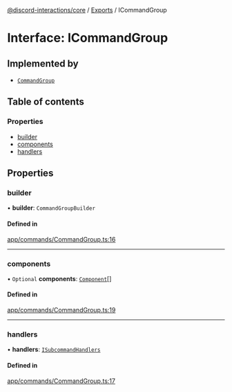 [@discord-interactions/core](../README.md) / [Exports](../modules.md) / ICommandGroup

# Interface: ICommandGroup

## Implemented by

- [`CommandGroup`](../classes/CommandGroup.md)

## Table of contents

### Properties

- [builder](ICommandGroup.md#builder)
- [components](ICommandGroup.md#components)
- [handlers](ICommandGroup.md#handlers)

## Properties

### builder

• **builder**: `CommandGroupBuilder`

#### Defined in

[app/commands/CommandGroup.ts:16](https://github.com/ssMMiles/discord-interactions/blob/aef28b7/packages/core/src/app/commands/CommandGroup.ts#L16)

___

### components

• `Optional` **components**: [`Component`](../modules.md#component)[]

#### Defined in

[app/commands/CommandGroup.ts:19](https://github.com/ssMMiles/discord-interactions/blob/aef28b7/packages/core/src/app/commands/CommandGroup.ts#L19)

___

### handlers

• **handlers**: [`ISubcommandHandlers`](../modules.md#isubcommandhandlers)

#### Defined in

[app/commands/CommandGroup.ts:17](https://github.com/ssMMiles/discord-interactions/blob/aef28b7/packages/core/src/app/commands/CommandGroup.ts#L17)
